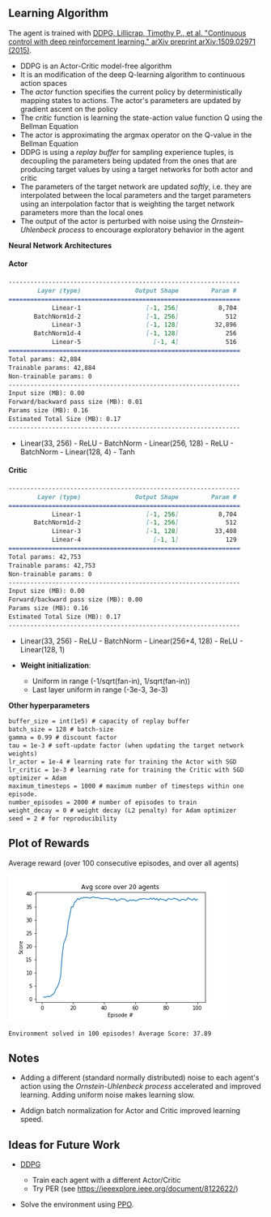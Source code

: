 
## Learning Algorithm

The agent is trained with [DDPG, Lillicrap, Timothy P., et al. "Continuous control with deep reinforcement learning." arXiv preprint arXiv:1509.02971 (2015)](https://arxiv.org/pdf/1509.02971.pdf).

- DDPG is an Actor-Critic model-free algorithm
- It is an modification of the deep Q-learning algorithm to continuous action spaces
- The _actor_ function specifies the current policy by deterministically mapping states to actions. The actor's parameters are updated by gradient ascent on the policy
- The _critic_ function is learning the state-action value function Q using the Bellman Equation
- The actor is approximating the argmax operator on the Q-value in the Bellman Equation
- DDPG is using a _replay buffer_ for sampling experience tuples, is decoupling the parameters being updated from the ones that are producing target values by using a target networks for both actor and critic
- The parameters of the target network are updated _softly_, i.e. they are interpolated between the local parameters and the target parameters using an interpolation factor that is weighting the target network parameters more than the local ones 
- The output of the actor is perturbed with noise using the _Ornstein–Uhlenbeck  process_ to encourage exploratory behavior in the agent

**Neural Network Architectures**

#### Actor

```markdown
----------------------------------------------------------------
        Layer (type)               Output Shape         Param #
================================================================
            Linear-1                  [-1, 256]           8,704
       BatchNorm1d-2                  [-1, 256]             512
            Linear-3                  [-1, 128]          32,896
       BatchNorm1d-4                  [-1, 128]             256
            Linear-5                    [-1, 4]             516
================================================================
Total params: 42,884
Trainable params: 42,884
Non-trainable params: 0
----------------------------------------------------------------
Input size (MB): 0.00
Forward/backward pass size (MB): 0.01
Params size (MB): 0.16
Estimated Total Size (MB): 0.17
----------------------------------------------------------------
```

- Linear(33, 256) - ReLU - BatchNorm - Linear(256, 128) -  ReLU - BatchNorm - Linear(128, 4) - Tanh

#### Critic

```markdown
----------------------------------------------------------------
        Layer (type)               Output Shape         Param #
================================================================
            Linear-1                  [-1, 256]           8,704
       BatchNorm1d-2                  [-1, 256]             512
            Linear-3                  [-1, 128]          33,408
            Linear-4                    [-1, 1]             129
================================================================
Total params: 42,753
Trainable params: 42,753
Non-trainable params: 0
----------------------------------------------------------------
Input size (MB): 0.00
Forward/backward pass size (MB): 0.00
Params size (MB): 0.16
Estimated Total Size (MB): 0.17
----------------------------------------------------------------
```

- Linear(33, 256) - ReLU - BatchNorm - Linear(256+4, 128) -  ReLU - Linear(128, 1)


- **Weight initialization**: 
  - Uniform in range (-1/sqrt(fan-in), 1/sqrt(fan-in))
  - Last layer uniform in range (-3e-3, 3e-3)


**Other hyperparameters**

```
buffer_size = int(1e5) # capacity of replay buffer
batch_size = 128 # batch-size
gamma = 0.99 # discount factor
tau = 1e-3 # soft-update factor (when updating the target network weights) 
lr_actor = 1e-4 # learning rate for training the Actor with SGD
lr_critic = 1e-3 # learning rate for training the Critic with SGD
optimizer = Adam
maximum_timesteps = 1000 # maximum number of timesteps within one episode.
number_episodes = 2000 # number of episodes to train
weight_decay = 0 # weight decay (L2 penalty) for Adam optimizer
seed = 2 # for reproducibility
```

## Plot of Rewards

Average reward (over 100 consecutive episodes, and over all agents)

![Scores](./results/avg_scores.png)

```
Environment solved in 100 episodes!	Average Score: 37.89
```

## Notes

- Adding a different (standard normally distributed) noise to each agent's action using the *Ornstein-Uhlenbeck process* accelerated and improved learning. Adding uniform noise makes learning slow.

- Addign batch normalization for Actor and Critic improved learning speed.  

## Ideas for Future Work

- [DDPG](https://arxiv.org/pdf/1509.02971.pdf)
  - Train each agent with a different Actor/Critic
  - Try PER (see https://ieeexplore.ieee.org/document/8122622/)
  

- Solve the environment using [PPO](https://arxiv.org/pdf/1707.06347.pdf).

